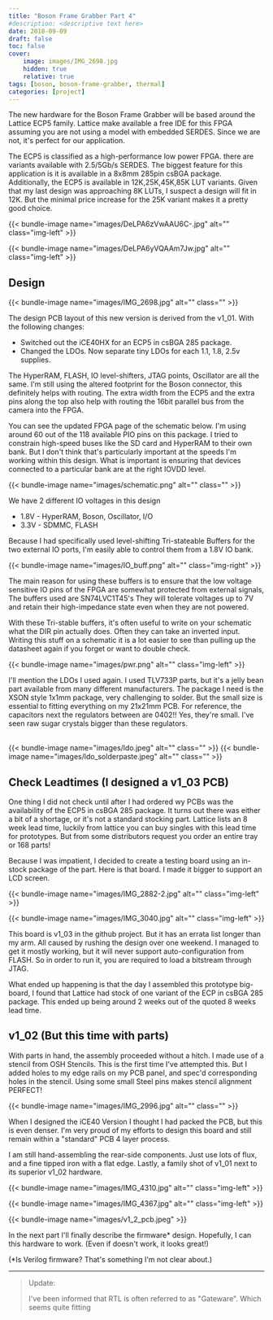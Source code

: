 ```yaml
---
title: "Boson Frame Grabber Part 4"
#description: <descriptive text here>
date: 2018-09-09
draft: false
toc: false
cover:
    image: images/IMG_2698.jpg
    hidden: true
    relative: true
tags: [boson, boson-frame-grabber, thermal]
categories: [project]
---
```


The new hardware for the Boson Frame Grabber will be based around the Lattice ECP5 family. Lattice make available a free IDE for this FPGA assuming you are not using a model with embedded SERDES. Since we are not, it's perfect for our application.
<!--more-->

The ECP5 is classified as a high-performance low power FPGA. there are variants available with 2.5/5Gb/s SERDES. The biggest feature for this application is it is available in a 8x8mm 285pin csBGA package. Additionally, the ECP5 is available in 12K,25K,45K,85K LUT variants. Given that my last design was approaching 8K LUTs, I suspect a design will fit in 12K. But the minimal price increase for the 25K variant makes it a pretty good choice.


{{< bundle-image name="images/DeLPA6zVwAAU6C-.jpg" alt="" class="img-left" >}} 

{{< bundle-image name="images/DeLPA6yVQAAm7Jw.jpg" alt="" class="img-left" >}} 


## Design

{{< bundle-image name="images/IMG_2698.jpg" alt="" class="" >}}

The design PCB layout of this new version is derived from the v1_01. With the following changes:

 - Switched out the iCE40HX for an ECP5 in csBGA 285 package.
 - Changed the LDOs. Now separate tiny LDOs for each 1.1, 1.8, 2.5v supplies.

The HyperRAM, FLASH, IO level-shifters, JTAG points, Oscillator are all the same. I'm still using the altered footprint for the Boson connector, this definitely helps with routing. The extra width from the ECP5 and the extra pins along the top also help with routing the 16bit parallel bus from the camera into the FPGA.

You can see the updated FPGA page of the schematic below. I'm using around 60 out of the 118 available PIO pins on this package. I tried to constrain high-speed buses like the SD card and HyperRAM to their own bank. But I don't think that's particularly important at the speeds I'm working within this design. What is important is ensuring that devices connected to a particular bank are at the right IOVDD level.

{{< bundle-image name="images/schematic.png" alt="" class="" >}}

We have 2 different IO voltages in this design

 - 1.8V - HyperRAM, Boson, Oscillator, I/O
 - 3.3V - SDMMC, FLASH

Because I had specifically used level-shifting Tri-stateable Buffers for the two external IO ports, I'm easily able to control them from a 1.8V IO bank.

{{< bundle-image name="images/IO_buff.png" alt="" class="img-right" >}}

The main reason for using these buffers is to ensure that the low voltage sensitive IO pins of the FPGA are somewhat protected from external signals, The buffers used are SN74LVC1T45's They will tolerate voltages up to 7V and retain their high-impedance state even when they are not powered.

With these Tri-stable buffers, it's often useful to write on your schematic what the DIR pin actually does. Often they can take an inverted input. Writing this stuff on a schematic it is a lot easier to see than pulling up the datasheet again if you forget or want to double check.

{{< bundle-image name="images/pwr.png" alt="" class="img-left" >}}

I'll mention the LDOs I used again. I used TLV733P parts, but it's a jelly bean part available from many different manufacturers. The package I need is the XSON style 1x1mm package, very challenging to solder. But the small size is essential to fitting everything on my 21x21mm PCB.  For reference, the capacitors next the regulators between are 0402!! Yes, they're small. I've seen raw sugar crystals bigger than these regulators.
<br>
<br>

{{< bundle-image name="images/ldo.jpeg" alt="" class="" >}}
{{< bundle-image name="images/ldo_solderpaste.jpeg" alt="" class="" >}}

## Check Leadtimes (I designed a v1_03 PCB)

One thing I did not check until after I had ordered wy PCBs was the availability of the ECP5 in csBGA 285 package. It turns out there was either a bit of a shortage, or it's not a standard stocking part. Lattice lists an 8 week lead time, luckily from lattice you can buy singles with this lead time for prototypes. But from some distributors request you order an entire tray or 168 parts! 

Because I was impatient, I decided to create a testing board using an in-stock package of the part. Here is that board. I made it bigger to support an LCD screen.

{{< bundle-image name="images/IMG_2882-2.jpg" alt="" class="img-left" >}}

{{< bundle-image name="images/IMG_3040.jpg" alt="" class="img-left" >}}

This board is v1_03 in the github project. But it has an errata list longer than my arm. All caused by rushing the design over one weekend. I managed to get it mostly working, but it will never support auto-configuration from FLASH. So in order to run it, you are required to load a bitstream through JTAG.

What ended up happening is that the day I assembled this prototype big-board, I found that Lattice had stock of one variant of the ECP in csBGA 285 package. This ended up being around 2 weeks out of the quoted 8 weeks lead time.

## v1_02 (But this time with parts)

With parts in hand, the assembly proceeded without a hitch. I made use of a stencil from OSH Stencils. This is the first time I've attempted this. But I added holes to my edge rails on my PCB panel, and spec'd corresponding holes in the stencil. Using some small Steel pins makes stencil alignment PERFECT!

{{< bundle-image name="images/IMG_2996.jpg" alt="" class="" >}}

When I designed the iCE40 Version I thought I had packed the PCB, but this is even denser. I'm very proud of my efforts to design this board and still remain within a "standard" PCB 4 layer process. 

I am still hand-assembling the rear-side components. Just use lots of flux, and a fine tipped iron with a flat edge. Lastly, a family shot of v1_01 next to its superior v1_02 hardware.

{{< bundle-image name="images/IMG_4310.jpg" alt="" class="img-left" >}}

{{< bundle-image name="images/IMG_4367.jpg" alt="" class="img-left" >}}

{{< bundle-image name="images/v1_2_pcb.jpeg" >}}

In the next part I'll finally describe the firmware* design. Hopefully, I can this hardware to work. (Even if doesn't work, it looks great!)

(*Is Verilog firmware? That's something I'm not clear about.)

---

    
 > Update: 
 > 
 > I've been informed that RTL is often referred to as "Gateware". Which seems quite fitting